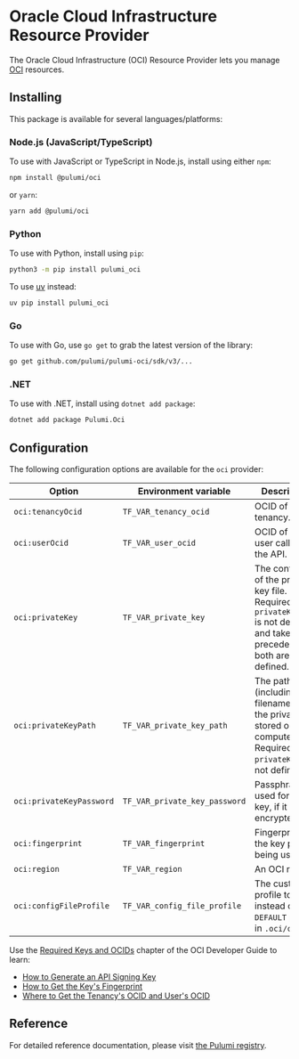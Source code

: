 # Oracle Cloud Infrastructure Resource Provider

The Oracle Cloud Infrastructure (OCI) Resource Provider lets you manage [OCI](https://www.oracle.com/cloud/) resources.

## Installing

This package is available for several languages/platforms:

### Node.js (JavaScript/TypeScript)

To use with JavaScript or TypeScript in Node.js, install using either `npm`:

```bash
npm install @pulumi/oci
```

or `yarn`:

```bash
yarn add @pulumi/oci
```

### Python

To use with Python, install using `pip`:

```bash
python3 -m pip install pulumi_oci
```

To use [uv](https://docs.astral.sh/uv/) instead:

```bash
uv pip install pulumi_oci
```

### Go

To use with Go, use `go get` to grab the latest version of the library:

```bash
go get github.com/pulumi/pulumi-oci/sdk/v3/...
```

### .NET

To use with .NET, install using `dotnet add package`:

```bash
dotnet add package Pulumi.Oci
```

## Configuration

The following configuration options are available for the `oci` provider:

| Option                   | Environment variable          | Description                                                                                                                 |
| ------------------------ | ----------------------------- | --------------------------------------------------------------------------------------------------------------------------- |
| `oci:tenancyOcid`        | `TF_VAR_tenancy_ocid`         | OCID of your tenancy.                                                                                                       |
| `oci:userOcid`           | `TF_VAR_user_ocid`            | OCID of the user calling the API.                                                                                           |
| `oci:privateKey`         | `TF_VAR_private_key`          | The contents of the private key file. Required if `privateKeyPath` is not defined and takes precedence if both are defined. |
| `oci:privateKeyPath`     | `TF_VAR_private_key_path`     | The path (including filename) of the private key stored on your computer. Required if `privateKey` is not defined.          |
| `oci:privateKeyPassword` | `TF_VAR_private_key_password` | Passphrase used for the key, if it is encrypted.                                                                            |
| `oci:fingerprint`        | `TF_VAR_fingerprint`          | Fingerprint for the key pair being used.                                                                                    |
| `oci:region`             | `TF_VAR_region`               | An OCI region.                                                                                                              |
| `oci:configFileProfile`  | `TF_VAR_config_file_profile`  | The custom profile to use instead of the `DEFAULT` profile in `.oci/config`.             |

Use the [Required Keys and OCIDs](https://docs.oracle.com/en-us/iaas/Content/API/Concepts/apisigningkey.htm#Required_Keys_and_OCIDs) chapter of the OCI Developer Guide to learn:

- [How to Generate an API Signing Key](https://docs.oracle.com/en-us/iaas/Content/API/Concepts/apisigningkey.htm#two)
- [How to Get the Key's Fingerprint](https://docs.oracle.com/en-us/iaas/Content/API/Concepts/apisigningkey.htm#four)
- [Where to Get the Tenancy's OCID and User's OCID](https://docs.oracle.com/en-us/iaas/Content/API/Concepts/apisigningkey.htm#five)

## Reference

For detailed reference documentation, please visit [the Pulumi registry](https://www.pulumi.com/registry/packages/oci/api-docs/).
